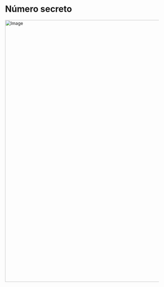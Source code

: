 # Número secreto
<img width="1802" height="854" alt="Image" src="https://github.com/user-attachments/assets/f2b03b9f-77e6-4ad2-9f71-2377cd669e8e" />
